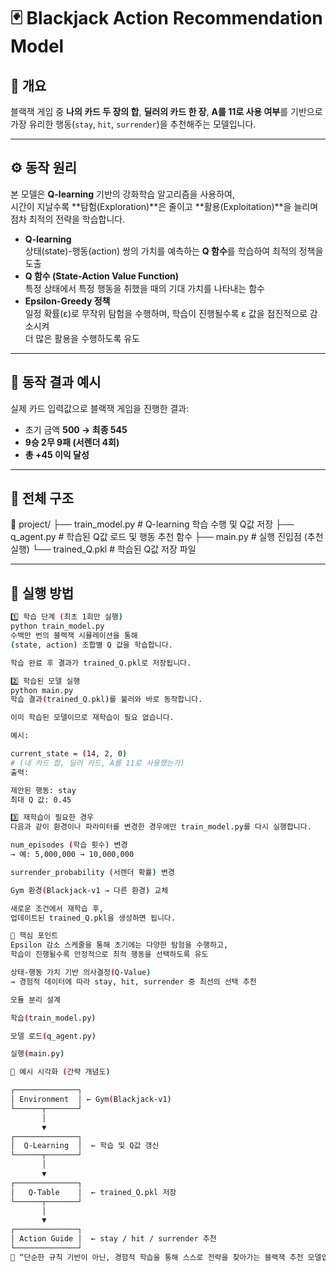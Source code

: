 # 🃏 Blackjack Action Recommendation Model

## 📘 개요
블랙잭 게임 중 **나의 카드 두 장의 합**, **딜러의 카드 한 장**, **A를 11로 사용 여부**를 기반으로  
가장 유리한 행동(`stay`, `hit`, `surrender`)을 추천해주는 모델입니다.

---

## ⚙️ 동작 원리
본 모델은 **Q-learning** 기반의 강화학습 알고리즘을 사용하여,  
시간이 지날수록 **탐험(Exploration)**은 줄이고 **활용(Exploitation)**을 늘리며  
점차 최적의 전략을 학습합니다.

- **Q-learning**  
  상태(state)-행동(action) 쌍의 가치를 예측하는 **Q 함수**를 학습하여 최적의 정책을 도출  
- **Q 함수 (State-Action Value Function)**  
  특정 상태에서 특정 행동을 취했을 때의 기대 가치를 나타내는 함수  
- **Epsilon-Greedy 정책**  
  일정 확률(ε)로 무작위 탐험을 수행하며, 학습이 진행될수록 ε 값을 점진적으로 감소시켜  
  더 많은 활용을 수행하도록 유도  

---

## 🎯 동작 결과 예시
실제 카드 입력값으로 블랙잭 게임을 진행한 결과:

- 초기 금액 **500 → 최종 545**  
- **9승 2무 9패 (서렌더 4회)**  
- **총 +45 이익 달성**

---

## 🧩 전체 구조
📂 project/
├── train_model.py # Q-learning 학습 수행 및 Q값 저장
├── q_agent.py # 학습된 Q값 로드 및 행동 추천 함수
├── main.py # 실행 진입점 (추천 실행)
└── trained_Q.pkl # 학습된 Q값 저장 파일

---

## 🚀 실행 방법
```bash
1️⃣ 학습 단계 (최초 1회만 실행)
python train_model.py
수백만 번의 블랙잭 시뮬레이션을 통해
(state, action) 조합별 Q 값을 학습합니다.

학습 완료 후 결과가 trained_Q.pkl로 저장됩니다.

2️⃣ 학습된 모델 실행
python main.py
학습 결과(trained_Q.pkl)를 불러와 바로 동작합니다.

이미 학습된 모델이므로 재학습이 필요 없습니다.

예시:

current_state = (14, 2, 0)
# (내 카드 합, 딜러 카드, A를 11로 사용했는가)
출력:

제안된 행동: stay
최대 Q 값: 0.45

3️⃣ 재학습이 필요한 경우
다음과 같이 환경이나 파라미터를 변경한 경우에만 train_model.py를 다시 실행합니다.

num_episodes (학습 횟수) 변경
→ 예: 5,000,000 → 10,000,000

surrender_probability (서렌더 확률) 변경

Gym 환경(Blackjack-v1 → 다른 환경) 교체

새로운 조건에서 재학습 후,
업데이트된 trained_Q.pkl을 생성하면 됩니다.

🧠 핵심 포인트
Epsilon 감소 스케줄을 통해 초기에는 다양한 탐험을 수행하고,
학습이 진행될수록 안정적으로 최적 행동을 선택하도록 유도

상태-행동 가치 기반 의사결정(Q-Value)
→ 경험적 데이터에 따라 stay, hit, surrender 중 최선의 선택 추천

모듈 분리 설계

학습(train_model.py)

모델 로드(q_agent.py)

실행(main.py)

🏁 예시 시각화 (간략 개념도)

┌──────────────┐
│ Environment  │ ← Gym(Blackjack-v1)
└──────┬───────┘
       │
       ▼
┌──────────────┐
│  Q-Learning  │  ← 학습 및 Q값 갱신
└──────┬───────┘
       │
       ▼
┌──────────────┐
│   Q-Table    │  ← trained_Q.pkl 저장
└──────┬───────┘
       │
       ▼
┌──────────────┐
│ Action Guide │  ← stay / hit / surrender 추천
└──────────────┘
💬 “단순한 규칙 기반이 아닌, 경험적 학습을 통해 스스로 전략을 찾아가는 블랙잭 추천 모델입니다.”
